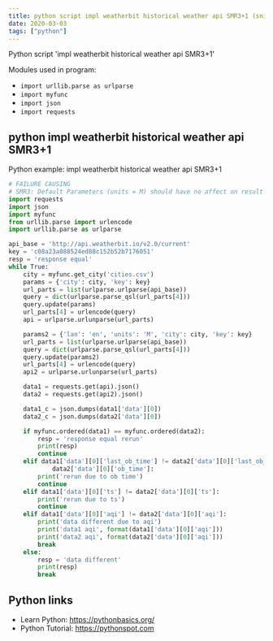 ```yaml
---
title: python script impl weatherbit historical weather api SMR3+1 (snippet)
date: 2020-03-03
tags: ["python"]
---
```

Python script 'impl weatherbit historical weather api SMR3+1'


Modules used in program: 
* `import urllib.parse as urlparse`
* `import myfunc`
* `import json`
* `import requests`

## python impl weatherbit historical weather api SMR3+1

Python example: impl weatherbit historical weather api SMR3+1

```python
# FAILURE CAUSING
# SMR3: Default Parameters (units = M) should have no affect on result
import requests
import json
import myfunc
from urllib.parse import urlencode
import urllib.parse as urlparse

api_base = 'http://api.weatherbit.io/v2.0/current'
key = 'c08a23a088524ed88c152b52b7176051'
resp = 'response equal'
while True:
    city = myfunc.get_city('cities.csv')
    params = {'city': city, 'key': key}
    url_parts = list(urlparse.urlparse(api_base))
    query = dict(urlparse.parse_qsl(url_parts[4]))
    query.update(params)
    url_parts[4] = urlencode(query)
    api = urlparse.urlunparse(url_parts)

    params2 = {'lan': 'en', 'units': 'M', 'city': city, 'key': key}
    url_parts = list(urlparse.urlparse(api_base))
    query = dict(urlparse.parse_qsl(url_parts[4]))
    query.update(params2)
    url_parts[4] = urlencode(query)
    api2 = urlparse.urlunparse(url_parts)

    data1 = requests.get(api).json()
    data2 = requests.get(api2).json()

    data1_c = json.dumps(data1['data'][0])
    data2_c = json.dumps(data2['data'][0])

    if myfunc.ordered(data1) == myfunc.ordered(data2):
        resp = 'response equal rerun'
        print(resp)
        continue
    elif data1['data'][0]['last_ob_time'] != data2['data'][0]['last_ob_time'] or data1['data'][0]['ob_time'] != \
            data2['data'][0]['ob_time']:
        print('rerun due to ob time')
        continue
    elif data1['data'][0]['ts'] != data2['data'][0]['ts']:
        print('rerun due to ts')
        continue
    elif data1['data'][0]['aqi'] != data2['data'][0]['aqi']:
        print('data different due to aqi')
        print('data1 aqi', format(data1['data'][0]['aqi']))
        print('data2 aqi', format(data2['data'][0]['aqi']))
        break
    else:
        resp = 'data different'
        print(resp)
        break


```

## Python links

- Learn Python: https://pythonbasics.org/
- Python Tutorial: https://pythonspot.com
